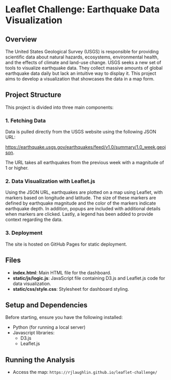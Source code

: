 
# Leaflet Challenge: Earthquake Data Visualization

## Overview

The United States Geological Survey (USGS) is responsible for providing scientific data about natural hazards, ecosystems, environmental health, and the effects of climate and land-use change. USGS seeks a new set of tools to visualize earthquake data. They collect massive amounts of global earthquake data daily but lack an intuitive way to display it. This project aims to develop a visualization that showcases the data in a map form.

## Project Structure

This project is divided into three main components:

### 1. Fetching Data

Data is pulled directly from the USGS website using the following JSON URL: 

https://earthquake.usgs.gov/earthquakes/feed/v1.0/summary/1.0_week.geojson. 

The URL takes all earthquakes from the previous week with a magnitude of 1 or higher.

### 2. Data Visualization with Leaflet.js

Using the JSON URL, earthquakes are plotted on a map using Leaflet, with markers based on longitude and latitude. The size of these markers are defined by earthquake magnitude and the color of the markers indicate earthquake depth. In addition, popups are included with additional details when markers are clicked. Lastly, a legend has been added to provide context regarding the data.

### 3. Deployment

The site is hosted on GitHub Pages for static deployment.

## Files

- **index.html**: Main HTML file for the dashboard.
- **static/js/logic.js**: JavaScript file containing D3.js and Leaflet.js code for data visualization.
- **static/css/style.css**: Stylesheet for dashboard styling.

## Setup and Dependencies

Before starting, ensure you have the following installed:

- Python (for running a local server)
- Javascript libraries:
    - D3.js
    - Leaflet.js

## Running the Analysis
- Access the map: `https://rjlaughlin.github.io/leaflet-challenge/`